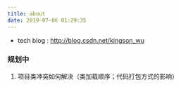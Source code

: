 ```yaml
---
title: about
date: 2019-07-06 01:29:35
---
```


+ tech blog : <http://blog.csdn.net/kingson_wu>

### 规划中
1. 项目类冲突如何解决（类加载顺序；代码打包方式的影响）
